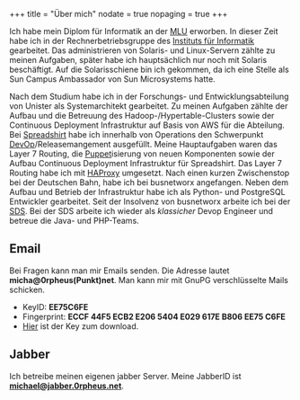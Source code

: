 +++
title    = "Über mich"
nodate   = true
nopaging = true
+++

Ich habe mein Diplom für Informatik an der [MLU] erworben. In dieser Zeit habe ich in der Rechnerbetriebsgruppe
des [Instituts für Informatik] gearbeitet. Das administrieren von Solaris- und Linux-Servern zählte zu meinen
Aufgaben, später habe ich hauptsächlich nur noch mit Solaris beschäftigt. Auf die Solarisschiene bin ich gekommen,
da ich eine Stelle als Sun Campus Ambassador von Sun Microsystems hatte.

Nach dem Studium habe ich in der Forschungs- und Entwicklungsabteilung von Unister als Systemarchitekt gearbeitet.
Zu meinen Aufgaben zählte der Aufbau und die Betreuung des Hadoop-/Hypertable-Clusters sowie der Continuous Deployment
Infrastruktur auf Basis von AWS für die Abteilung. Bei [Spreadshirt] habe ich innerhalb von Operations den
Schwerpunkt [DevOp]/Releasemangement ausgefüllt. Meine Hauptaufgaben waren das Layer 7 Routing, die [Puppet]isierung
von neuen Komponenten sowie der Aufbau Continuous Deployment Infrastruktur für Spreadshirt. Das Layer 7 Routing habe
ich mit [HAProxy] umgesetzt. Nach einen kurzen Zwischenstop bei der Deutschen Bahn, habe ich bei busnetworx angefangen.
Neben dem Aufbau und Betrieb der Infrastruktur habe ich als Python- und PostgreSQL Entwickler gearbeitet. Seit der
Insolvenz von busnetworx arbeite ich bei der [SDS]. Bei der SDS arbeite ich wieder als *klassicher* Devop Engineer 
und betreue die Java- und PHP-Teams.

## Email

Bei Fragen kann man mir Emails senden. Die Adresse lautet **micha@0rpheus(Punkt)net**.
Man kann mir mit GnuPG verschlüsselte Mails schicken.

* KeyID: **EE75C6FE**
* Fingerprint: **ECCF 44F5 ECB2 E206 5404  E029 617E B806 EE75 C6FE**
* [Hier] ist der Key zum download.

## Jabber

Ich betreibe meinen eigenen jabber Server. Meine JabberID ist
**michael@jabber.0rpheus.net**.

[MLU]: http://uni-halle.de
[Instituts für Informatik]: http://informatik.uni-halle.de
[Spreadshirt]: https://www.spreadshirt.de/
[DevOp]: http://en.wikipedia.org/wiki/DevOps
[Puppet]: http://docs.puppetlabs.com/#puppetpuppet
[Hadoop]: https://hadoop.apache.org/#What+Is+Apache+Hadoop%3F
[Hypertable]: http://hypertable.org/
[AWS]: http://aws.amazon.com/de/
[Hier]: /Michael_Rennecke_EE75C6FE.asc
[HAProxy]: http://www.haproxy.org/
[SDS]: https://www.stulz-digitronic.com/